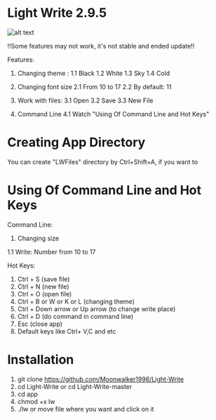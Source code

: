 # Light Write 2.9.5
![alt text](https://github.com/Moonwalker1996/Light-Write/blob/master/screenshots/LWNewStyle.png)

!!Some features may not work, it's not stable and ended update!!

Features:
1. Changing theme :
      1.1 Black
      1.2 White
      1.3 Sky
      1.4 Cold
   
2. Changing font size
      2.1 From 10 to 17
      2.2 By default: 11
   
3. Work with files:
      3.1 Open
      3.2 Save
      3.3 New File
   
4. Command Line
      4.1 Watch "Using Of Command Line and Hot Keys"

# Creating App Directory

You can create "LWFiles" directory by Ctrl+Shift+A, if you want to

# Using Of Command Line and Hot Keys

Command Line:
1. Changing size

1.1 Write: Number from 10 to 17

Hot Keys:
1. Ctrl + S (save file)
2. Ctrl + N (new file)
3. Ctrl + O (open file)
4. Ctrl + B or W or K or L (changing theme)
5. Ctrl + Down arrow or Up arrow (to change write place)
6. Ctrl + D (do command in command line)
7. Esc (close app)
8. Default keys like Ctrl+ V,C and etc

# Installation

1. git clone https://github.com/Moonwalker1996/Light-Write
2. cd Light-Write or cd Light-Write-master
3. cd app
4. chmod +x lw
5. ./lw or move file where you want and click on it
